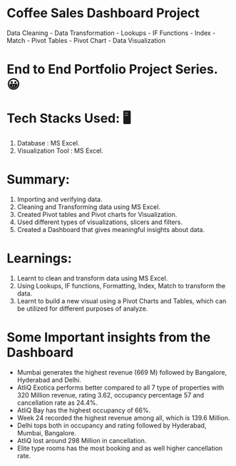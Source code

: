 # Coffee Sales Dashboard Project
  Data Cleaning - Data Transformation - Lookups - IF Functions - Index - Match - Pivot Tables - Pivot Chart - Data Visualization 

# End to End Portfolio Project Series. 😀

# Tech Stacks Used: :desktop_computer:
  1. Database : MS Excel.
  2. Visualization Tool : MS Excel.

# Summary:
  1. Importing and verifying data.
  2. Cleaning and Transforming data using MS Excel.
  3. Created Pivot tables and Pivot charts for Visualization.
  4. Used different types of visualizations, slicers and filters.
  6. Created a Dashboard that gives meaningful insights about data.

# Learnings:
  1. Learnt to clean and transform data using MS Excel.
  2. Using Lookups, IF functions, Formatting, Index, Match to transform the data.
  3. Learnt to build a new visual using a Pivot Charts and Tables, which can be utilized for different purposes of analyze. 

# Some Important insights from the Dashboard
  * Mumbai generates the highest revenue (669 M) followed by Bangalore, Hyderabad and Delhi.
  * AtliQ Exotica performs better compared to all 7 type of properties with 320 Million revenue, rating 3.62, occupancy 
  percentage 57 and cancellation rate as 24.4%.
  * AtliQ Bay has the highest occupancy of 66%.
  * Week 24 recorded the highest revenue among all, which is 139.6 Million.
  * Delhi tops both in occupancy and rating followed by Hyderabad, Mumbai, Bangalore.
  * AtliQ lost around 298 Million in cancellation.
  * Elite type rooms has the most booking and as well higher cancellation rate.


   
